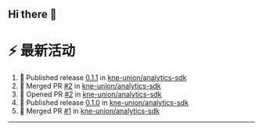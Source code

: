 ## Hi there 👋

<!--

**Here are some ideas to get you started:**

🙋‍♀️ A short introduction - what is your organization all about?
🌈 Contribution guidelines - how can the community get involved?
👩‍💻 Useful resources - where can the community find your docs? Is there anything else the community should know?
🍿 Fun facts - what does your team eat for breakfast?
🧙 Remember, you can do mighty things with the power of [Markdown](https://docs.github.com/github/writing-on-github/getting-started-with-writing-and-formatting-on-github/basic-writing-and-formatting-syntax)
-->


# ⚡ 最新活动

<!--START_SECTION:activity-->
1. 🚀 Published release [0.1.1](https://github.com/kne-union/analytics-sdk/releases/tag/0.1.1) in [kne-union/analytics-sdk](https://github.com/kne-union/analytics-sdk)
2. 🎉 Merged PR [#2](https://github.com/kne-union/analytics-sdk/pull/2) in [kne-union/analytics-sdk](https://github.com/kne-union/analytics-sdk)
3. 💪 Opened PR [#2](https://github.com/kne-union/analytics-sdk/pull/2) in [kne-union/analytics-sdk](https://github.com/kne-union/analytics-sdk)
4. 🚀 Published release [0.1.0](https://github.com/kne-union/analytics-sdk/releases/tag/0.1.0) in [kne-union/analytics-sdk](https://github.com/kne-union/analytics-sdk)
5. 🎉 Merged PR [#1](https://github.com/kne-union/analytics-sdk/pull/1) in [kne-union/analytics-sdk](https://github.com/kne-union/analytics-sdk)
<!--END_SECTION:activity-->

---
